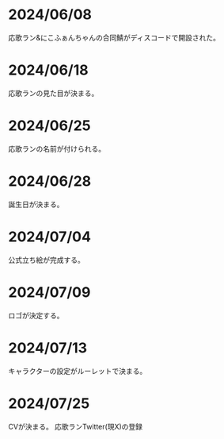 # 2024/06/08

応歌ラン&にこふぁんちゃんの合同鯖がディスコードで開設された。

# 2024/06/18

応歌ランの見た目が決まる。

# 2024/06/25

応歌ランの名前が付けられる。

# 2024/06/28

誕生日が決まる。

# 2024/07/04

公式立ち絵が完成する。

# 2024/07/09

ロゴが決定する。

# 2024/07/13

キャラクターの設定がルーレットで決まる。

# 2024/07/25

CVが決まる。
応歌ランTwitter(現X)の登録
